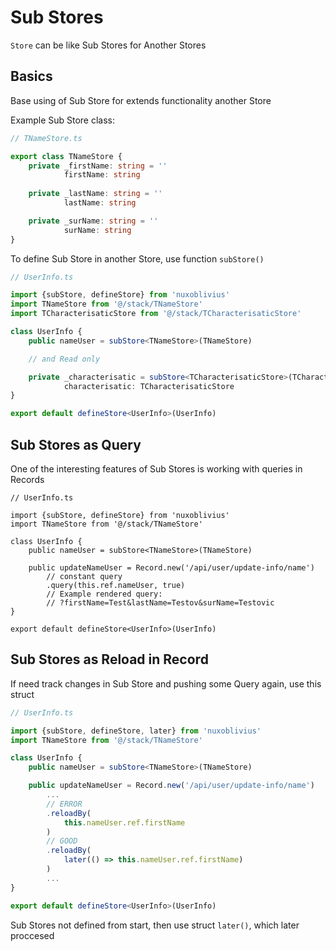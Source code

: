 # Sub Stores

`Store` can be like Sub Stores for Another Stores

## Basics
Base using of Sub Store for extends functionality another Store

Example Sub Store class:
```ts
// TNameStore.ts

export class TNameStore {
    private _firstName: string = ''
            firstName: string
            
    private _lastName: string = ''
            lastName: string

    private _surName: string = ''
            surName: string
}
```

To define Sub Store in another Store, use function `subStore()`
```ts
// UserInfo.ts

import {subStore, defineStore} from 'nuxoblivius'
import TNameStore from '@/stack/TNameStore'
import TCharacterisaticStore from '@/stack/TCharacterisaticStore'

class UserInfo {
    public nameUser = subStore<TNameStore>(TNameStore)

    // and Read only

    private _characterisatic = subStore<TCharacterisaticStore>(TCharacterisaticStore)
            characterisatic: TCharacterisaticStore
}

export default defineStore<UserInfo>(UserInfo)
```

## Sub Stores as Query

One of the interesting features of Sub Stores is working with queries in Records

```ts{11}
// UserInfo.ts

import {subStore, defineStore} from 'nuxoblivius'
import TNameStore from '@/stack/TNameStore'

class UserInfo {
    public nameUser = subStore<TNameStore>(TNameStore)

    public updateNameUser = Record.new('/api/user/update-info/name')
        // constant query 
        .query(this.ref.nameUser, true)
        // Example rendered query: 
        // ?firstName=Test&lastName=Testov&surName=Testovic
}

export default defineStore<UserInfo>(UserInfo)
```

## Sub Stores as Reload in Record

If need track changes in Sub Store and pushing some Query again, use this struct

```ts
// UserInfo.ts

import {subStore, defineStore, later} from 'nuxoblivius'
import TNameStore from '@/stack/TNameStore'

class UserInfo {
    public nameUser = subStore<TNameStore>(TNameStore)

    public updateNameUser = Record.new('/api/user/update-info/name')
        ...
        // ERROR
        .reloadBy(
            this.nameUser.ref.firstName
        )
        // GOOD
        .reloadBy(
            later(() => this.nameUser.ref.firstName)
        )
        ...
}

export default defineStore<UserInfo>(UserInfo)
```

Sub Stores not defined from start, then use struct `later()`, which later proccesed